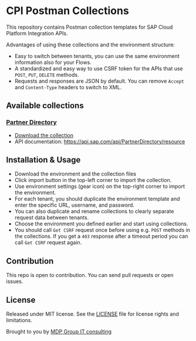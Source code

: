 # CPI Postman Collections

This repository contains Postman collection templates for SAP Cloud Platform Integration APIs.

Advantages of using these collections and the environment structure:

- Easy to switch between tenants, you can use the same environment information also for your Flows.
- A standardized and easy way to use CSRF token for the APIs that use `POST`, `PUT`, `DELETE` methods.
- Requests and responses are JSON by default. You can remove `Accept` and `Content-Type` headers to switch to XML.

## Available collections

### [Partner Directory](cpi-partner-directory.postman_collection.json)

- [Download the collection](/../../raw/master/cpi-partner-directory.postman_collection.json)
- API documentation: <https://api.sap.com/api/PartnerDirectory/resource>

## Installation & Usage

- Download the environment and the collection files
- Click import button in the top-left corner to import the collection.
- Use environment settings (gear icon) on the top-right corner to import the environment.
- For each tenant, you should duplicate the environment template and enter the specific URL, username, and password.
- You can also duplicate and rename collections to clearly separate request data between tenants.
- Choose the environment you defined earlier and start using collections.
- You should call `Get CSRF` request once before using e.g. `POST` methods in the collections. If you get a `403` response after a timeout period you can call `Get CSRF` request again.

## Contribution

This repo is open to contribution. You can send pull requests or open issues.

## License

Released under MIT license.
See the [LICENSE](LICENSE.md) file for license rights and limitations.

Brought to you by [MDP Group IT consulting](https://mdpgroup.com/en/)
